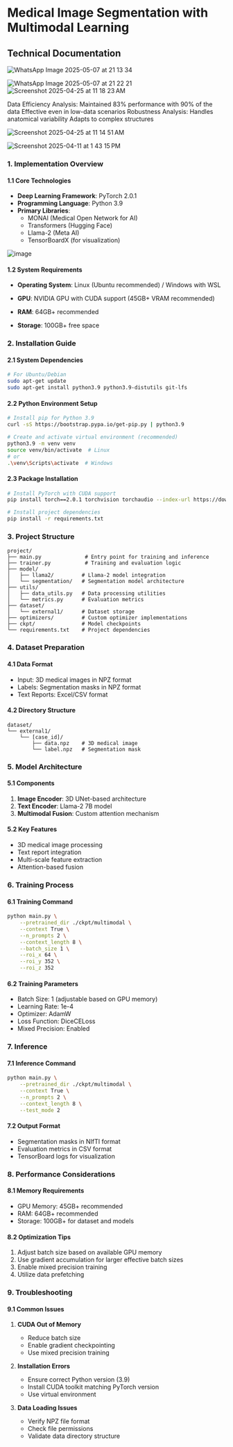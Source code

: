 # Medical Image Segmentation with Multimodal Learning
## Technical Documentation

![WhatsApp Image 2025-05-07 at 21 13 34](https://github.com/user-attachments/assets/55544941-d2d1-468d-8ad9-7fc7d4bcfbcc)

![WhatsApp Image 2025-05-07 at 21 22 21](https://github.com/user-attachments/assets/2ff5fd95-bbef-4670-9dec-5b0c75d64b80)
![Screenshot 2025-04-25 at 11 18 23 AM](https://github.com/user-attachments/assets/a30d9ae2-def7-4ae5-910a-3e5616be34eb)

Data Efficiency Analysis:
  Maintained 83% performance with 90% of the data
  Effective even in low-data scenarios
Robustness Analysis:
  Handles anatomical variability
  Adapts to complex structures




![Screenshot 2025-04-25 at 11 14 51 AM](https://github.com/user-attachments/assets/adf593f5-b17e-4023-8a4d-d0709a57e1fe)

![Screenshot 2025-04-11 at 1 43 15 PM](https://github.com/user-attachments/assets/f9526a71-992a-4edf-a19e-d4b8d3b1d7b1)


### 1. Implementation Overview

#### 1.1 Core Technologies
- **Deep Learning Framework**: PyTorch 2.0.1
- **Programming Language**: Python 3.9
- **Primary Libraries**:
  - MONAI (Medical Open Network for AI)
  - Transformers (Hugging Face)
  - Llama-2 (Meta AI)
  - TensorBoardX (for visualization)


![image](https://github.com/user-attachments/assets/4837dee9-1d73-4a97-a036-35c448256588)




#### 1.2 System Requirements
- **Operating System**: Linux (Ubuntu recommended) / Windows with WSL
- **GPU**: NVIDIA GPU with CUDA support (45GB+ VRAM recommended)

- **RAM**: 64GB+ recommended
- **Storage**: 100GB+ free space

### 2. Installation Guide

#### 2.1 System Dependencies
```bash
# For Ubuntu/Debian
sudo apt-get update
sudo apt-get install python3.9 python3.9-distutils git-lfs
```

#### 2.2 Python Environment Setup
```bash
# Install pip for Python 3.9
curl -sS https://bootstrap.pypa.io/get-pip.py | python3.9

# Create and activate virtual environment (recommended)
python3.9 -m venv venv
source venv/bin/activate  # Linux
# or
.\venv\Scripts\activate  # Windows
```

#### 2.3 Package Installation
```bash
# Install PyTorch with CUDA support
pip install torch==2.0.1 torchvision torchaudio --index-url https://download.pytorch.org/whl/cu118

# Install project dependencies
pip install -r requirements.txt
```

### 3. Project Structure

```
project/
├── main.py              # Entry point for training and inference
├── trainer.py           # Training and evaluation logic
├── model/              
│   ├── llama2/         # Llama-2 model integration
│   └── segmentation/   # Segmentation model architecture
├── utils/              
│   ├── data_utils.py   # Data processing utilities
│   └── metrics.py      # Evaluation metrics
├── dataset/            
│   └── external1/      # Dataset storage
├── optimizers/         # Custom optimizer implementations
├── ckpt/               # Model checkpoints
└── requirements.txt    # Project dependencies
```

### 4. Dataset Preparation

#### 4.1 Data Format
- Input: 3D medical images in NPZ format
- Labels: Segmentation masks in NPZ format
- Text Reports: Excel/CSV format

#### 4.2 Directory Structure
```
dataset/
└── external1/
    └── [case_id]/
        ├── data.npz    # 3D medical image
        └── label.npz   # Segmentation mask
```

### 5. Model Architecture

#### 5.1 Components
1. **Image Encoder**: 3D UNet-based architecture
2. **Text Encoder**: Llama-2 7B model
3. **Multimodal Fusion**: Custom attention mechanism

#### 5.2 Key Features
- 3D medical image processing
- Text report integration
- Multi-scale feature extraction
- Attention-based fusion

### 6. Training Process

#### 6.1 Training Command
```bash
python main.py \
    --pretrained_dir ./ckpt/multimodal \
    --context True \
    --n_prompts 2 \
    --context_length 8 \
    --batch_size 1 \
    --roi_x 64 \
    --roi_y 352 \
    --roi_z 352
```

#### 6.2 Training Parameters
- Batch Size: 1 (adjustable based on GPU memory)
- Learning Rate: 1e-4
- Optimizer: AdamW
- Loss Function: DiceCELoss
- Mixed Precision: Enabled

### 7. Inference

#### 7.1 Inference Command
```bash
python main.py \
    --pretrained_dir ./ckpt/multimodal \
    --context True \
    --n_prompts 2 \
    --context_length 8 \
    --test_mode 2
```

#### 7.2 Output Format
- Segmentation masks in NIfTI format
- Evaluation metrics in CSV format
- TensorBoard logs for visualization

### 8. Performance Considerations

#### 8.1 Memory Requirements
- GPU Memory: 45GB+ recommended
- RAM: 64GB+ recommended
- Storage: 100GB+ for dataset and models

#### 8.2 Optimization Tips
1. Adjust batch size based on available GPU memory
2. Use gradient accumulation for larger effective batch sizes
3. Enable mixed precision training
4. Utilize data prefetching

### 9. Troubleshooting

#### 9.1 Common Issues
1. **CUDA Out of Memory**
   - Reduce batch size
   - Enable gradient checkpointing
   - Use mixed precision training

2. **Installation Errors**
   - Ensure correct Python version (3.9)
   - Install CUDA toolkit matching PyTorch version
   - Use virtual environment

3. **Data Loading Issues**
   - Verify NPZ file format
   - Check file permissions
   - Validate data directory structure





